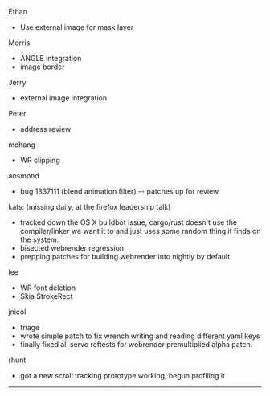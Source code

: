 Ethan
* Use external image for mask layer

Morris
* ANGLE integration
* image border

Jerry
* external image integration

Peter
* address review

mchang
* WR clipping



aosmond
* bug 1337111 (blend animation filter) -- patches up for review



kats: (missing daily, at the firefox leadership talk)
* tracked down the OS X buildbot issue, cargo/rust doesn't use the compiler/linker we want it to and just uses some random thing it finds on the system.
* bisected webrender regression
* prepping patches for building webrender into nightly by default



lee
* WR font deletion
* Skia StrokeRect



jnicol
* triage
* wrote simple patch to fix wrench writing and reading different yaml keys
* finally fixed all servo reftests for webrender premultiplied alpha patch.



rhunt
* got a new scroll tracking prototype working, begun profiling it

________________


